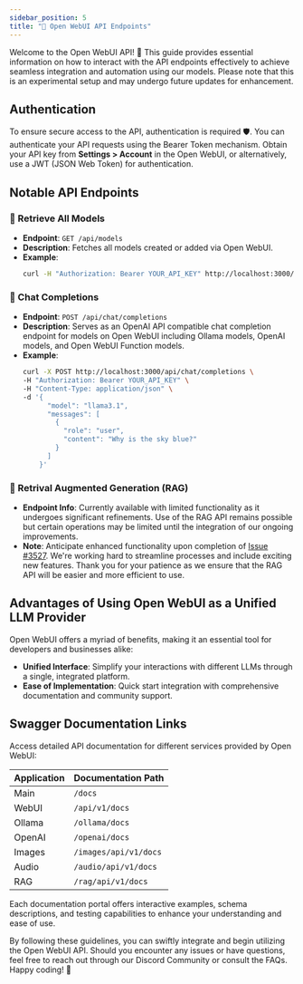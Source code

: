 ```yaml
---
sidebar_position: 5
title: "🔗 Open WebUI API Endpoints"
---
```


Welcome to the Open WebUI API! 🚀 This guide provides essential information on how to interact with the API endpoints effectively to achieve seamless integration and automation using our models. Please note that this is an experimental setup and may undergo future updates for enhancement.

## Authentication
To ensure secure access to the API, authentication is required 🛡️. You can authenticate your API requests using the Bearer Token mechanism. Obtain your API key from **Settings > Account** in the Open WebUI, or alternatively, use a JWT (JSON Web Token) for authentication.

## Notable API Endpoints

### 📜 Retrieve All Models
- **Endpoint**: `GET /api/models`
- **Description**: Fetches all models created or added via Open WebUI.
- **Example**:
  ```bash
  curl -H "Authorization: Bearer YOUR_API_KEY" http://localhost:3000/api/models
  ```

### 💬 Chat Completions
- **Endpoint**: `POST /api/chat/completions`
- **Description**: Serves as an OpenAI API compatible chat completion endpoint for models on Open WebUI including Ollama models, OpenAI models, and Open WebUI Function models.
- **Example**:
  ```bash
  curl -X POST http://localhost:3000/api/chat/completions \
  -H "Authorization: Bearer YOUR_API_KEY" \
  -H "Content-Type: application/json" \
  -d '{
        "model": "llama3.1",
        "messages": [
          {
            "role": "user",
            "content": "Why is the sky blue?"
          }
        ]
      }'
  ```

### 🧩 Retrival Augmented Generation (RAG)
- **Endpoint Info**: Currently available with limited functionality as it undergoes significant refinements. Use of the RAG API remains possible but certain operations may be limited until the integration of our ongoing improvements.
- **Note**: Anticipate enhanced functionality upon completion of [Issue #3527](https://github.com/open-webui/open-webui/issues/3527). We're working hard to streamline processes and include exciting new features. Thank you for your patience as we ensure that the RAG API will be easier and more efficient to use.

## Advantages of Using Open WebUI as a Unified LLM Provider
Open WebUI offers a myriad of benefits, making it an essential tool for developers and businesses alike:
- **Unified Interface**: Simplify your interactions with different LLMs through a single, integrated platform.
- **Ease of Implementation**: Quick start integration with comprehensive documentation and community support.

## Swagger Documentation Links
Access detailed API documentation for different services provided by Open WebUI:

| Application | Documentation Path   |
|-------------|----------------------|
| Main        | `/docs`              |
| WebUI       | `/api/v1/docs`       |
| Ollama      | `/ollama/docs`       |
| OpenAI      | `/openai/docs`       |
| Images      | `/images/api/v1/docs`|
| Audio       | `/audio/api/v1/docs` |
| RAG         | `/rag/api/v1/docs`   |

Each documentation portal offers interactive examples, schema descriptions, and testing capabilities to enhance your understanding and ease of use.

By following these guidelines, you can swiftly integrate and begin utilizing the Open WebUI API. Should you encounter any issues or have questions, feel free to reach out through our Discord Community or consult the FAQs. Happy coding! 🌟